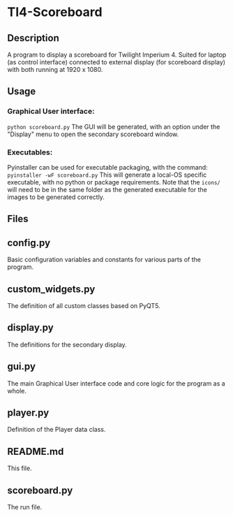 TI4-Scoreboard
==============

Description
-----------
A program to display a scoreboard for Twilight Imperium 4.
Suited for laptop (as control interface) connected to external display
(for scoreboard display) with both running at 1920 x 1080.

Usage
-----
### Graphical User interface:
`python scoreboard.py`
The GUI will be generated, with an option under the "Display" menu to open
the secondary scoreboard window.

### Executables:
Pyinstaller can be used for executable packaging, with the command:
`pyinstaller -wF scoreboard.py`
This will generate a local-OS specific executable, with no python or package
requirements.
Note that the `icons/` will need to be in the same folder as the generated
executable for the images to be generated correctly.

Files
-----
## config.py
Basic configuration variables and constants for various parts of the program.

## custom_widgets.py
The definition of all custom classes based on PyQT5.

## display.py
The definitions for the secondary display.

## gui.py
The main Graphical User interface code and core logic for the program as a whole.

## player.py
Definition of the Player data class.

## README.md
This file.

## scoreboard.py
The run file.
